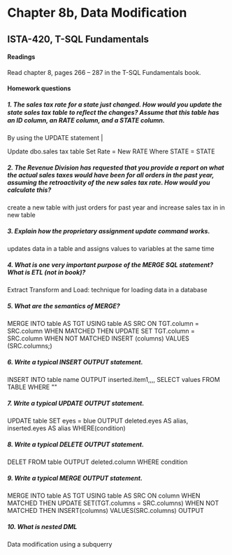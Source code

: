 # Chapter 8b, Data Modiﬁcation
## ISTA-420, T-SQL Fundamentals
#### Readings
Read chapter 8, pages 266 – 287 in the T-SQL Fundamentals book.
#### Homework questions

##### 1. The sales tax rate for a state just changed. How would you update the state sales tax table to reﬂect the changes? Assume that this table has an ID column, an RATE column, and a STATE column.
By using the UPDATE statement |

Update dbo.sales tax table
  Set Rate = New RATE
Where STATE = STATE

##### 2. The Revenue Division has requested that you provide a report on what the actual sales taxes would have been for all orders in the past year, assuming the retroactivity of the new sales tax rate. How would you calculate this?
create a new table with just orders for past year and increase sales tax in in new table

##### 3. Explain how the proprietary assignment update command works.
updates data in a table and assigns values to variables at the same time

##### 4. What is one very important purpose of the MERGE SQL statement? What is ETL (not in book)?
Extract Transform and Load: technique for loading data in a database

##### 5. What are the semantics of MERGE?
MERGE INTO table AS TGT
USING table AS SRC
  ON TGT.column = SRC.column
WHEN MATCHED THEN
  UPDATE SET
    TGT.column = SRC.column
WHEN NOT MATCHED
  INSERT (columns)
  VALUES (SRC.columns;)
##### 6. Write a typical INSERT OUTPUT statement.
INSERT INTO table name
  OUTPUT inserted.item1,,,,
    SELECT values
    FROM TABLE
    WHERE ""
##### 7. Write a typical UPDATE OUTPUT statement.
UPDATE table
  SET eyes = blue
  OUTPUT deleted.eyes AS alias,
        inserted.eyes AS alias
WHERE(condition)

##### 8. Write a typical DELETE OUTPUT statement.
DELET FROM table
  OUTPUT
    deleted.column
WHERE condition
##### 9. Write a typical MERGE OUTPUT statement.
MERGE INTO table AS TGT
USING table AS SRC
  ON column
WHEN MATCHED THEN
  UPDATE SET(TGT.columns = SRC.columns)
WHEN NOT MATCHED THEN
  INSERT(columns)
  VALUES(SRC.columns)
OUTPUT
##### 10. What is nested DML
Data modification using a subquerry
